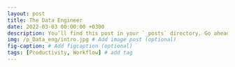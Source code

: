 ```yaml
---
layout: post
title: The Data Engineer
date: 2022-03-03 00:00:00 +0300
description: You’ll find this post in your `_posts` directory. Go ahead and edit it and re-build the site to see your changes. # Add post description (optional)
img: /p_Data_eng/intro.jpg # Add image post (optional)
fig-caption: # Add figcaption (optional)
tags: [Productivity, Workflow] # add tag
---
```


<object data="{{ site.baseurl }}/pdfs/Data_Engineer.pdf" width="1000" height="1000"  type="application/pdf">
</object>